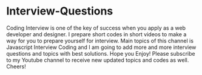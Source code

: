 # Interview-Questions
Coding Interview is one of the key of success when you apply as a web developer and designer. I prepare short codes in short videos to make a way for you to prepare yourself for interview. Main topics of this channel is Javascript Interview Coding and I am going to add more and more interview questions and topics with best solutions. 
Hope you Enjoy! 
Please subscribe to my Youtube channel to receive new updated topics and codes as well. 
Cheers! 
